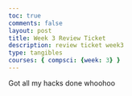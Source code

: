 ```yaml
---
toc: true
comments: false
layout: post
title: Week 3 Review Ticket
description: review ticket week3
type: tangibles
courses: { compsci: {week: 3} }
---
```



Got all my hacks done whoohoo

